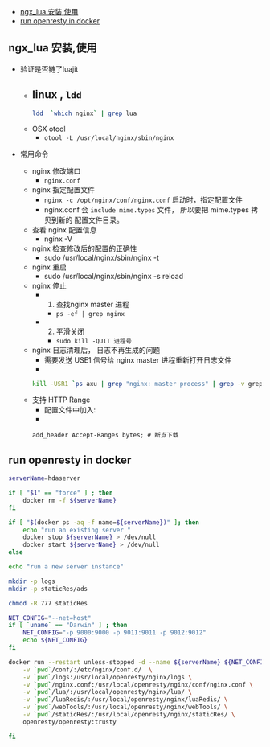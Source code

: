 [](...menustart)

- [ngx_lua 安装,使用](#737edafc16acd1a5ff7fa0d34d5860a7)
- [run openresty in docker](#8cf251cb8d6c4c7584d34bd8e60273c8)

[](...menuend)


<h2 id="737edafc16acd1a5ff7fa0d34d5860a7"></h2>

## ngx_lua 安装,使用


- 验证是否链了luajit
     - linux , `ldd`
         - 
         ```bash
         ldd  `which nginx` | grep lua
         ```
     - OSX otool
         - `otool -L /usr/local/nginx/sbin/nginx`

- 常用命令
     - nginx 修改端口
         - `nginx.conf`
     - nginx 指定配置文件
         - `nginx -c /opt/nginx/conf/nginx.conf` 启动时，指定配置文件    
         - nginx.conf 会 `include mime.types` 文件， 所以要把 mime.types 拷贝到新的 配置文件目录。
     - 查看 nginx 配置信息
         - nginx -V    
     - nginx 检查修改后的配置的正确性
         - sudo /usr/local/nginx/sbin/nginx -t
     - nginx 重启
        - sudo /usr/local/nginx/sbin/nginx -s reload
    - nginx 停止
        - 1. 查找nginx master 进程
            - `ps -ef | grep nginx`
        - 2. 平滑关闭 
            - `sudo kill -QUIT 进程号`
    - nginx 日志清理后， 日志不再生成的问题
        - 需要发送 USE1 信号给 nginx master 进程重新打开日志文件
        -
        ```bash
        kill -USR1 `ps axu | grep "nginx: master process" | grep -v grep | awk '{print $2}'`
        ```
    - 支持 HTTP Range
        - 配置文件中加入:
        -
        ``` 
        add_header Accept-Ranges bytes; # 断点下载
        ```



<h2 id="8cf251cb8d6c4c7584d34bd8e60273c8"></h2>

## run openresty in docker 

```bash
serverName=hdaserver

if [ "$1" == "force" ] ; then
    docker rm -f ${serverName}
fi

if [ "$(docker ps -aq -f name=${serverName})" ]; then
    echo "run an existing server "
    docker stop ${serverName} > /dev/null
    docker start ${serverName} > /dev/null
else

echo "run a new server instance"

mkdir -p logs
mkdir -p staticRes/ads

chmod -R 777 staticRes

NET_CONFIG="--net=host"
if [ `uname` == "Darwin" ] ; then
    NET_CONFIG="-p 9000:9000 -p 9011:9011 -p 9012:9012"
    echo ${NET_CONFIG}
fi

docker run --restart unless-stopped -d --name ${serverName} ${NET_CONFIG} --ulimit nofile=200000:200001 \
    -v `pwd`/conf/:/etc/nginx/conf.d/  \
    -v `pwd`/logs:/usr/local/openresty/nginx/logs \
    -v `pwd`/nginx.conf:/usr/local/openresty/nginx/conf/nginx.conf \
    -v `pwd`/lua/:/usr/local/openresty/nginx/lua/ \
    -v `pwd`/luaRedis/:/usr/local/openresty/nginx/luaRedis/ \
    -v `pwd`/webTools/:/usr/local/openresty/nginx/webTools/ \
    -v `pwd`/staticRes/:/usr/local/openresty/nginx/staticRes/ \
    openresty/openresty:trusty

fi
```
